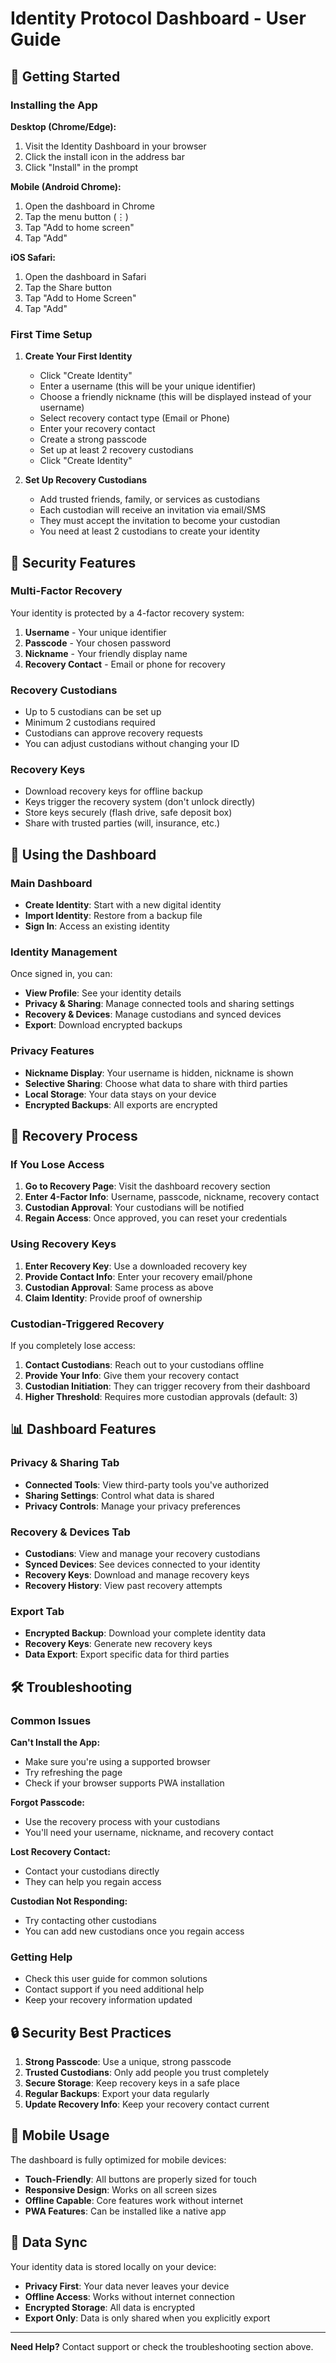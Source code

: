 # Identity Protocol Dashboard - User Guide

## 🚀 Getting Started

### Installing the App

**Desktop (Chrome/Edge):**
1. Visit the Identity Dashboard in your browser
2. Click the install icon in the address bar
3. Click "Install" in the prompt

**Mobile (Android Chrome):**
1. Open the dashboard in Chrome
2. Tap the menu button (⋮)
3. Tap "Add to home screen"
4. Tap "Add"

**iOS Safari:**
1. Open the dashboard in Safari
2. Tap the Share button
3. Tap "Add to Home Screen"
4. Tap "Add"

### First Time Setup

1. **Create Your First Identity**
   - Click "Create Identity"
   - Enter a username (this will be your unique identifier)
   - Choose a friendly nickname (this will be displayed instead of your username)
   - Select recovery contact type (Email or Phone)
   - Enter your recovery contact
   - Create a strong passcode
   - Set up at least 2 recovery custodians
   - Click "Create Identity"

2. **Set Up Recovery Custodians**
   - Add trusted friends, family, or services as custodians
   - Each custodian will receive an invitation via email/SMS
   - They must accept the invitation to become your custodian
   - You need at least 2 custodians to create your identity

## 🔐 Security Features

### Multi-Factor Recovery
Your identity is protected by a 4-factor recovery system:
1. **Username** - Your unique identifier
2. **Passcode** - Your chosen password
3. **Nickname** - Your friendly display name
4. **Recovery Contact** - Email or phone for recovery

### Recovery Custodians
- Up to 5 custodians can be set up
- Minimum 2 custodians required
- Custodians can approve recovery requests
- You can adjust custodians without changing your ID

### Recovery Keys
- Download recovery keys for offline backup
- Keys trigger the recovery system (don't unlock directly)
- Store keys securely (flash drive, safe deposit box)
- Share with trusted parties (will, insurance, etc.)

## 📱 Using the Dashboard

### Main Dashboard
- **Create Identity**: Start with a new digital identity
- **Import Identity**: Restore from a backup file
- **Sign In**: Access an existing identity

### Identity Management
Once signed in, you can:
- **View Profile**: See your identity details
- **Privacy & Sharing**: Manage connected tools and sharing settings
- **Recovery & Devices**: Manage custodians and synced devices
- **Export**: Download encrypted backups

### Privacy Features
- **Nickname Display**: Your username is hidden, nickname is shown
- **Selective Sharing**: Choose what data to share with third parties
- **Local Storage**: Your data stays on your device
- **Encrypted Backups**: All exports are encrypted

## 🔄 Recovery Process

### If You Lose Access
1. **Go to Recovery Page**: Visit the dashboard recovery section
2. **Enter 4-Factor Info**: Username, passcode, nickname, recovery contact
3. **Custodian Approval**: Your custodians will be notified
4. **Regain Access**: Once approved, you can reset your credentials

### Using Recovery Keys
1. **Enter Recovery Key**: Use a downloaded recovery key
2. **Provide Contact Info**: Enter your recovery email/phone
3. **Custodian Approval**: Same process as above
4. **Claim Identity**: Provide proof of ownership

### Custodian-Triggered Recovery
If you completely lose access:
1. **Contact Custodians**: Reach out to your custodians offline
2. **Provide Your Info**: Give them your recovery contact
3. **Custodian Initiation**: They can trigger recovery from their dashboard
4. **Higher Threshold**: Requires more custodian approvals (default: 3)

## 📊 Dashboard Features

### Privacy & Sharing Tab
- **Connected Tools**: View third-party tools you've authorized
- **Sharing Settings**: Control what data is shared
- **Privacy Controls**: Manage your privacy preferences

### Recovery & Devices Tab
- **Custodians**: View and manage your recovery custodians
- **Synced Devices**: See devices connected to your identity
- **Recovery Keys**: Download and manage recovery keys
- **Recovery History**: View past recovery attempts

### Export Tab
- **Encrypted Backup**: Download your complete identity data
- **Recovery Keys**: Generate new recovery keys
- **Data Export**: Export specific data for third parties

## 🛠️ Troubleshooting

### Common Issues

**Can't Install the App:**
- Make sure you're using a supported browser
- Try refreshing the page
- Check if your browser supports PWA installation

**Forgot Passcode:**
- Use the recovery process with your custodians
- You'll need your username, nickname, and recovery contact

**Lost Recovery Contact:**
- Contact your custodians directly
- They can help you regain access

**Custodian Not Responding:**
- Try contacting other custodians
- You can add new custodians once you regain access

### Getting Help
- Check this user guide for common solutions
- Contact support if you need additional help
- Keep your recovery information updated

## 🔒 Security Best Practices

1. **Strong Passcode**: Use a unique, strong passcode
2. **Trusted Custodians**: Only add people you trust completely
3. **Secure Storage**: Keep recovery keys in a safe place
4. **Regular Backups**: Export your data regularly
5. **Update Recovery Info**: Keep your recovery contact current

## 📱 Mobile Usage

The dashboard is fully optimized for mobile devices:
- **Touch-Friendly**: All buttons are properly sized for touch
- **Responsive Design**: Works on all screen sizes
- **Offline Capable**: Core features work without internet
- **PWA Features**: Can be installed like a native app

## 🔄 Data Sync

Your identity data is stored locally on your device:
- **Privacy First**: Your data never leaves your device
- **Offline Access**: Works without internet connection
- **Encrypted Storage**: All data is encrypted
- **Export Only**: Data is only shared when you explicitly export

---

**Need Help?** Contact support or check the troubleshooting section above. 